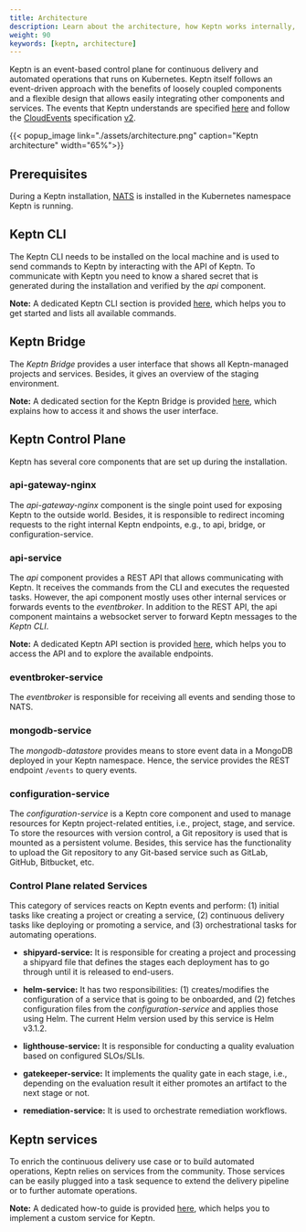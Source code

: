 ```yaml
---
title: Architecture
description: Learn about the architecture, how Keptn works internally, and can be extended.
weight: 90
keywords: [keptn, architecture]
---
```


Keptn is an event-based control plane for continuous delivery and automated operations that runs on Kubernetes. Keptn itself follows an event-driven approach with the benefits of loosely coupled components and a flexible design that allows easily integrating other components and services. The events that Keptn understands are specified [here](https://github.com/keptn/spec/blob/0.1.3/cloudevents.md) and follow the [CloudEvents](https://cloudevents.io/) specification [v2](https://github.com/cloudevents/spec/tree/v0.2).

{{< popup_image link="./assets/architecture.png" caption="Keptn architecture" width="65%">}}

## Prerequisites

During a Keptn installation, [NATS](https://nats.io/) is installed in the Kubernetes namespace Keptn is running.

## Keptn CLI
The Keptn CLI needs to be installed on the local machine and is used to send commands to Keptn by interacting with the API of Keptn. To communicate with Keptn you need to know a shared secret that is generated during the installation and verified by the *api* component.

**Note:** A dedicated Keptn CLI section is provided [here](../../0.7.x/reference/cli/), which helps you to get started and lists all available commands.

## Keptn Bridge

The *Keptn Bridge* provides a user interface that shows all Keptn-managed projects and services. Besides, it gives an overview of the staging environment. 

**Note:** A dedicated section for the Keptn Bridge is provided [here](../../0.7.x/reference/bridge/), which explains how to access it and shows the user interface.

## Keptn Control Plane

Keptn has several core components that are set up during the installation.

### api-gateway-nginx

The *api-gateway-nginx* component is the single point used for exposing Keptn to the outside world. Besides, it is responsible to redirect incoming requests to the right internal Keptn endpoints, e.g., to api, bridge, or configuration-service.

### api-service

The *api* component provides a REST API that allows communicating with Keptn. It receives the commands from the CLI and executes the requested tasks. However, the api component mostly uses other internal services or forwards events to the *eventbroker*. In addition to the REST API, the api component maintains a websocket server to forward Keptn messages to the *Keptn CLI*.

**Note:** A dedicated Keptn API section is provided [here](../../0.7.x/reference/api/), which helps you to access the API and to explore the available endpoints.

### eventbroker-service

The *eventbroker* is responsible for receiving all events and sending those to NATS.

### mongodb-service

The *mongodb-datastore* provides means to store event data in a MongoDB deployed in your Keptn namespace. Hence, the service provides the REST endpoint `/events` to query events.

### configuration-service

The *configuration-service* is a Keptn core component and used to manage resources for Keptn project-related entities, i.e., project, stage, and service. To store the resources with version control, a Git repository is used that is mounted as a persistent volume. Besides, this service has the functionality to upload the Git repository to any Git-based service such as GitLab, GitHub, Bitbucket, etc.

### Control Plane related Services

This category of services reacts on Keptn events and perform: (1) initial tasks like creating a project or creating a service, (2) continuous delivery tasks like deploying or promoting a service, and (3) orchestrational tasks for automating operations.

- **shipyard-service:** It is responsible for creating a project and processing a shipyard file that defines the stages each deployment has to go through until it is released to end-users.

- **helm-service:** It has two responsibilities: (1) creates/modifies the configuration of a service that is going to be onboarded, and (2) fetches configuration files from the *configuration-service* and applies those using Helm. The current Helm version used by this service is Helm v3.1.2. 

- **lighthouse-service:** It is responsible for conducting a quality evaluation based on configured SLOs/SLIs. 

- **gatekeeper-service:** It implements the quality gate in each stage, i.e., depending on the evaluation result it either promotes an artifact to the next stage or not.

- **remediation-service:** It is used to orchestrate remediation workflows. 

## Keptn services

To enrich the continuous delivery use case or to build automated operations, Keptn relies on services from the community. Those services can be easily plugged into a task sequence to extend the delivery pipeline or to further automate operations.

**Note:** A dedicated how-to guide is provided [here](../../0.7.x/integrations/custom_integration/), which helps you to implement a custom service for Keptn.